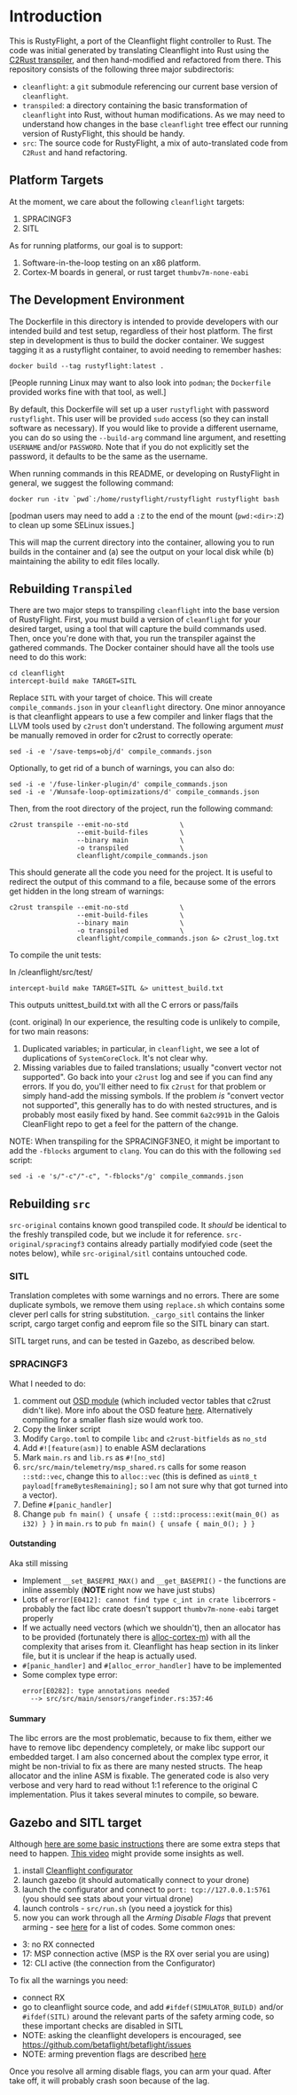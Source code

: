 # Introduction

This is RustyFlight, a port of the Cleanflight flight controller to Rust. The
code was initial generated by translating Cleanflight into Rust using the
[C2Rust transpiler](https://c2rust.com/manual), and then hand-modified and
refactored from there. This repository consists of the following three major
subdirectoris:

  * `cleanflight`: a `git` submodule referencing our current base version
    of `cleanflight`.
  * `transpiled`: a directory containing the basic transformation of
    `cleanflight` into Rust, without human modifications. As we may need to
    understand how changes in the base `cleanflight` tree effect our running
    version of RustyFlight, this should be handy.
  * `src`: The source code for RustyFlight, a mix of auto-translated code from
    `C2Rust` and hand refactoring.

## Platform Targets

At the moment, we care about the following `cleanflight` targets:
  1. SPRACINGF3
  1. SITL

As for running platforms, our goal is to support:
  1. Software-in-the-loop testing on an x86 platform.
  1. Cortex-M boards in general, or rust target `thumbv7m-none-eabi`

## The Development Environment

The Dockerfile in this directory is intended to provide developers with our
intended build and test setup, regardless of their host platform. The first step
in development is thus to build the docker container. We suggest tagging it as a
rustyflight container, to avoid needing to remember hashes:

```
docker build --tag rustyflight:latest .
```

[People running Linux may want to also look into `podman`; the `Dockerfile`
provided works fine with that tool, as well.]

By default, this Dockerfile will set up a user `rustyflight` with password
`rustyflight`. This user will be provided `sudo` access (so they can install
software as necessary). If you would like to provide a different username, you
can do so using the `--build-arg` command line argument, and resetting
`USERNAME` and/or `PASSWORD`. Note that if you do not explicitly set the
password, it defaults to be the same as the username.

When running commands in this README, or developing on RustyFlight in general,
we suggest the following command:

```
docker run -itv `pwd`:/home/rustyflight/rustyflight rustyflight bash
```

[podman users may need to add a `:Z` to the end of the mount (`pwd:<dir>:Z`)
to clean up some SELinux issues.]

This will map the current directory into the container, allowing you to run
builds in the container and (a) see the output on your local disk while (b)
maintaining the ability to edit files locally.

## Rebuilding `Transpiled`

There are two major steps to transpiling `cleanflight` into the base version of
RustyFlight. First, you must build a version of `cleanflight` for your desired
target, using a tool that will capture the build commands used. Then, once
you're done with that, you run the transpiler against the gathered commands. The
Docker container should have all the tools use need to do this work:

```
cd cleanflight
intercept-build make TARGET=SITL
```

Replace `SITL` with your target of choice. This will create
`compile_commands.json` in your `cleanflight` directory. One minor annoyance is
that cleanflight appears to use a few compiler and linker flags that the LLVM
tools used by `c2rust` don't understand. The following argument *must* be
manually removed in order for c2rust to correctly operate:

```
sed -i -e '/save-temps=obj/d' compile_commands.json
```

Optionally, to get rid of a bunch of warnings, you can also do:

```
sed -i -e '/fuse-linker-plugin/d' compile_commands.json
sed -i -e '/Wunsafe-loop-optimizations/d' compile_commands.json
```

Then, from the root directory of the project, run the following command:

```
c2rust transpile --emit-no-std             \
                 --emit-build-files        \
                 --binary main             \
                 -o transpiled             \
                 cleanflight/compile_commands.json
```


This should generate all the code you need for the project. It is useful to
redirect the output of this command to a file, because some of the errors get
hidden in the long stream of warnings:

```
c2rust transpile --emit-no-std             \
                 --emit-build-files        \
                 --binary main             \
                 -o transpiled             \
                 cleanflight/compile_commands.json &> c2rust_log.txt
```

To compile the unit tests:

In /cleanflight/src/test/
```
intercept-build make TARGET=SITL &> unittest_build.txt
```

This outputs unittest_build.txt with all the C errors or pass/fails


(cont. original)
In our experience, the resulting code is unlikely to compile, for two main
reasons:

  1. Duplicated variables; in particular, in `cleanflight`, we see a lot of
     duplications of `SystemCoreClock`. It's not clear why.
  1. Missing variables due to failed translations; usually "convert vector not
     supported". Go back into your `c2rust` log and see if you can find any
     errors. If you do, you'll either need to fix `c2rust` for that problem or
     simply hand-add the missing symbols. If the problem *is* "convert vector
     not supported", this generally has to do with nested structures, and is
     probably most easily fixed by hand. See commit `6a2c991b` in the Galois
     CleanFlight repo to get a feel for the pattern of the change.

NOTE: When transpiling for the SPRACINGF3NEO, it might be important to add the
`-fblocks` argument to `clang`. You can do this with the following `sed` script:

```
sed -i -e 's/"-c"/"-c", "-fblocks"/g' compile_commands.json
```

## Rebuilding `src`

`src-original` contains known good transpiled code. It *should* be identical to the freshly transpiled code, but we include it for reference.
`src-original/spracingf3` contains already partially modifyied code (seet the notes below), while `src-original/sitl` contains untouched code.

### SITL

Translation completes with some warnings and no errors. There are some duplicate symbols, we remove them using `replace.sh` which contains some clever 
perl calls for string substitution. `_cargo_sitl` contains the linker script, cargo target config and eeprom file so the SITL binary can start.

SITL target runs, and can be tested in Gazebo, as described below.


### SPRACINGF3

What I needed to do:

1. comment out [OSD module](https://oscarliang.com/betaflight-osd/) (which included vector tables that c2rust didn't like). More info about the OSD feature [here](https://oscarliang.com/betaflight-f3-fc-quadrant-25a-esc/). Alternatively compiling for a smaller flash size would work too.
2. Copy the linker script
3. Modify `Cargo.toml` to compile `libc` and `c2rust-bitfields` as `no_std`
4. Add `#![feature(asm)]` to enable ASM declarations
5. Mark `main.rs` and `lib.rs` as `#![no_std]`
6. `src/src/main/telemetry/msp_shared.rs` calls for some reason `::std::vec`, change this to `alloc::vec` (this is defined as `uint8_t payload[frameBytesRemaining];` so I am not sure why that got turned into a vector).
7. Define `#[panic_handler]`
8. Change `pub fn main() { unsafe { ::std::process::exit(main_0() as i32) } }` in `main.rs` to `pub fn main() { unsafe { main_0(); } }`

#### Outstanding
Aka still missing
* Implement `__set_BASEPRI_MAX()` and `__get_BASEPRI()` - the functions are inline assembly (**NOTE** right now we have just stubs)
* Lots of `error[E0412]: cannot find type c_int in crate libc`errors - probably the fact libc crate doesn't support `thumbv7m-none-eabi` target properly
* If we actually need vectors (which we shouldn't), then an allocator has to be provided (fortunately there is [alloc-cortex-m](https://crates.io/crates/alloc-cortex-m)) with all the complexity that arises from it. Cleanflight has heap section in its linker file, but it is unclear if the heap is actually used.
* `#[panic_handler]` and `#[alloc_error_handler]` have to be implemented
* Some complex type error:
  ```
  error[E0282]: type annotations needed
    --> src/src/main/sensors/rangefinder.rs:357:46
  ```

#### Summary
The libc errors are the most problematic, because to fix them, either we have to remove libc dependency completely, or make libc support our embedded target. I am also concerned about the complex type error, it might be non-trivial to fix as there are many nested structs. The heap allocator and the inline ASM is fixable.
The generated code is also very verbose and very hard to read without 1:1 reference to the original C implementation. Plus it takes several minutes to compile, so beware.

## Gazebo and SITL target
Although [here are some basic instructions](https://github.com/cleanflight/cleanflight/tree/master/src/main/target/SITL) there are some extra steps that need to happen. [This video](https://www.youtube.com/watch?v=Qq6D3rDxgnk) might provide some insights as well.
1. install [Cleanflight configurator](https://chrome.google.com/webstore/detail/cleanflight-configurator/enacoimjcgeinfnnnpajinjgmkahmfgb)
2. launch gazebo (it should automatically connect to your drone)
3. launch the configurator and connect to `port: tcp://127.0.0.1:5761` (you should see stats about your virtual drone)
3. launch controls - `src/run.sh` (you need a joystick for this)
4. now you can work through all the *Arming Disable Flags* that prevent arming - see [here](https://github.com/betaflight/betaflight/wiki/Arming-Sequence-&-Safety) for a list of codes. Some common ones:
  * 3: no RX connected
  * 17: MSP connection active (MSP is the RX over serial you are using)
  * 12: CLI active (the connection from the Configurator)

To fix all the warnings you need:
* connect RX
* go to cleanflight source code, and add `#ifdef(SIMULATOR_BUILD)` and/or `#ifdef(SITL)` around the relevant parts of the safety arming code, so these important checks are disabled in SITL
* NOTE: asking the cleanflight developers is encouraged, see https://github.com/betaflight/betaflight/issues
* NOTE: arming prevention flags are described [here](https://oscarliang.com/quad-arming-issue-fix/)

Once you resolve all arming disable flags, you can arm your quad. After take off, it will probably crash soon because of the lag.
